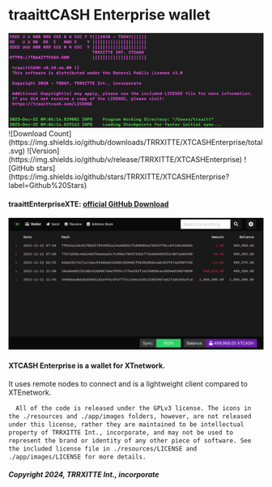 # traaittCASH Enterprise wallet
<img src="https://github.com/TRRXITTE/XTCASHEnterprise/blob/main/docs/currency.png">
![Download Count](https://img.shields.io/github/downloads/TRRXITTE/XTCASHEnterprise/total.svg)
![Version](https://img.shields.io/github/v/release/TRRXITTE/XTCASHEnterprise)
![GitHub stars](https://img.shields.io/github/stars/TRRXITTE/XTCASHEnterprise?label=Github%20Stars)


#### traaittEnterpriseXTE: [official GitHub Download](https://GitHub.com/trrxitte/traaittEnterpriseXTE/releases)
<img src="https://github.com/TRRXITTE/XTCASHEnterprise/blob/main/docs/XTCASHinterface.png">



#### XTCASH Enterprise is a wallet for XTnetwork.

 It uses remote nodes to connect and is a lightweight client compared to XTEnetwork.


```
  All of the code is released under the GPLv3 license. The icons in the ./resources and ./app/images folders, however, are not released under this license, rather they are maintained to be intellectual property of TRRXITTE Int., incorporate, and may not be used to represent the brand or identity of any other piece of software. See the included license file in ./resources/LICENSE and ./app/images/LICENSE for more details.
```
##### Copyright 2024, TRRXITTE Int., incorporate
